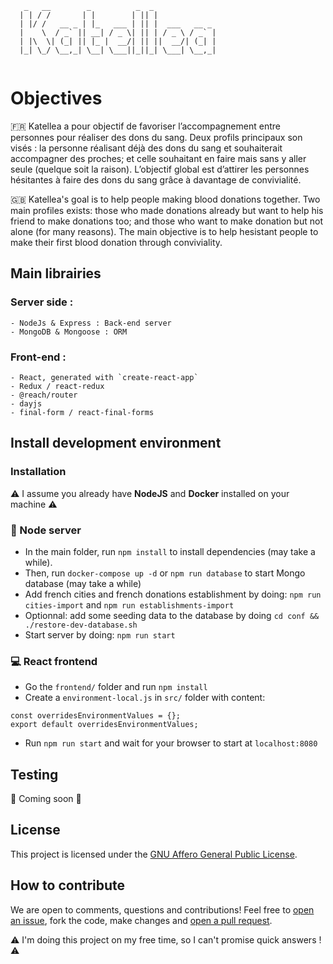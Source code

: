 
```
   _   __        _          _  _
  | | / /       | |        | || |
  | |/ /   __ _ | |_   ___ | || |  ___   __ _
  |    \  / _` || __| / _ \| || | / _ \ / _` |
  | |\  \| (_| || |_ |  __/| || ||  __/| (_| |
  |_| \_/ \__,_| \__| \___||_||_| \___| \__,_|
  
```

# Objectives

:fr: Katellea a pour objectif de favoriser l’accompagnement entre personnes pour réaliser des dons du sang. Deux profils principaux son visés : la personne réalisant déjà des dons du sang et souhaiterait accompagner des proches; et celle souhaitant en faire mais sans y aller seule (quelque soit la raison). L’objectif global est d’attirer les personnes hésitantes à faire des dons du sang grâce à davantage de convivialité.

:gb: Katellea's goal is to help people making blood donations together. Two main profiles exists: those who made donations already but want to help his friend to make donations too; and those who want to make donation but not alone (for many reasons). The main objective is to help hesistant people to make their first blood donation through conviviality.


## Main librairies

### Server side :

    - NodeJs & Express : Back-end server
    - MongoDB & Mongoose : ORM

### Front-end :

    - React, generated with `create-react-app`
    - Redux / react-redux
    - @reach/router
    - dayjs
    - final-form / react-final-forms

## Install development environment

### Installation

:warning: I assume you already have **NodeJS** and **Docker** installed on your machine :warning:

### :dvd: Node server

* In the main folder, run `npm install` to install dependencies (may take a while).
* Then, run `docker-compose up -d` or `npm run database` to start Mongo database (may take a while)
* Add french cities and french donations establishment by doing: `npm run cities-import` and `npm run establishments-import`
* Optionnal: add some seeding data to the database by doing `cd conf && ./restore-dev-database.sh`
* Start server by doing: `npm run start`

### :computer: React frontend

* Go the `frontend/` folder and run `npm install`
* Create a `environment-local.js` in `src/` folder with content:
```
const overridesEnvironmentValues = {};
export default overridesEnvironmentValues;
```
* Run `npm run start` and wait for your browser to start at `localhost:8080`

## Testing

:construction: Coming soon :construction:

## License

This project is licensed under the [GNU Affero General Public License](./LICENSE).

## How to contribute

We are open to comments, questions and contributions! Feel free to [open an issue](github.com/AlexandreCantin/katellea/issues/new), fork the code, make changes and [open a pull request](https://github.com/AlexandreCantin/katellea/pulls).

:warning: I'm doing this project on my free time, so I can't promise quick answers ! :warning:
